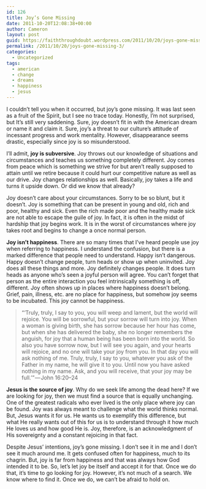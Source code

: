 ```yaml
---
id: 126
title: Joy’s Gone Missing
date: 2011-10-20T12:08:38+00:00
author: Cameron
layout: post
guid: https://faiththroughdoubt.wordpress.com/2011/10/20/joys-gone-missing/
permalink: /2011/10/20/joys-gone-missing-3/
categories:
  - Uncategorized
tags:
  - american
  - change
  - dreams
  - happiness
  - jesus
---
```

I couldn’t tell you when it occurred, but joy’s gone missing. It was last seen as a fruit of the Spirit, but I see no trace today. Honestly, I’m not surprised, but It’s still very saddening. Sure, joy doesn’t fit in with the American dream or name it and claim it. Sure, joy’s a threat to our culture’s attitude of incessant progress and work mentality. However, disappearance seems drastic, especially since joy is so misunderstood.

I’ll admit, **joy is subversive**. Joy throws out our knowledge of situations and circumstances and teaches us something completely different. Joy comes from peace which is something we strive for but aren’t really supposed to attain until we retire because it could hurt our competitive nature as well as our drive. Joy changes relationships as well. Basically, joy takes a life and turns it upside down. Or did we know that already?

Joy doesn’t care about your circumstances. Sorry to be so blunt, but it doesn’t. Joy is something that can be present in young and old, rich and poor, healthy and sick. Even the rich made poor and the healthy made sick are not able to escape the guile of joy. In fact, it is often in the midst of hardship that joy begins work. It is in the worst of circumstances where joy takes root and begins to change a once normal person.

**Joy isn’t happiness**. There are so many times that I’ve heard people use joy when referring to happiness. I understand the confusion, but there is a marked difference that people need to understand. Happy isn’t dangerous. Happy doesn’t change people, turn heads or show up when uninvited. Joy does all these things and more. Joy definitely changes people. It does turn heads as anyone who’s seen a joyful person will agree. You can’t forget that person as the entire interaction you feel intrinsically something is off, different. Joy often shows up in places where happiness doesn’t belong. Grief, pain, illness, etc. are no place for happiness, but somehow joy seems to be incubated. This joy cannot be happiness.

> “‘Truly, truly, I say to you, you will weep and lament, but the world will rejoice. You will be sorrowful, but your sorrow will turn into joy. When a woman is giving birth, she has sorrow because her hour has come, but when she has delivered the baby, she no longer remembers the anguish, for joy that a human being has been born into the world. So also you have sorrow now, but I will see you again, and your hearts will rejoice, and no one will take your joy from you. In that day you will ask nothing of me. Truly, truly, I say to you, whatever you ask of the Father in my name, he will give it to you. Until now you have asked nothing in my name. Ask, and you will receive, that your joy may be full.’” — John 16:20–24

**Jesus is the source of joy**. Why do we seek life among the dead here? If we are looking for joy, then we must find a source that is equally unchanging. One of the greatest radicals who ever lived is the only place where joy can be found. Joy was always meant to challenge what the world thinks normal. But, Jesus wants it for us. He wants us to exemplify this difference, but what He really wants out of this for us is to understand through it how much He loves us and how good He is. Joy, therefore, is an acknowledgment of His sovereignty and a constant rejoicing in that fact.

Despite Jesus’ intentions, joy’s gone missing. I don’t see it in me and I don’t see it much around me. It gets confused often for happiness, much to its chagrin. But, joy is far from happiness and that was always how God intended it to be. So, let’s let joy be itself and accept it for that. Once we do that, it’s time to go looking for joy. However, it’s not much of a search. We know where to find it. Once we do, we can’t be afraid to hold on.